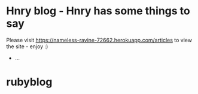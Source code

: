 # Hnry blog - Hnry has some things to say

Please visit https://nameless-ravine-72662.herokuapp.com/articles to view the site - enjoy :)

* ...
# rubyblog
